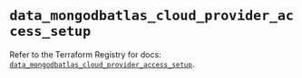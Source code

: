 # `data_mongodbatlas_cloud_provider_access_setup`

Refer to the Terraform Registry for docs: [`data_mongodbatlas_cloud_provider_access_setup`](https://registry.terraform.io/providers/mongodb/mongodbatlas/1.18.0/docs/data-sources/cloud_provider_access_setup).
